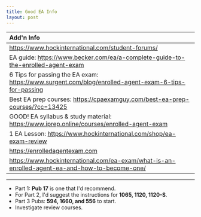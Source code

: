 ```yaml
---
title: Good EA Info
layout: post
---
```


| **Add'n Info** |
|:-|
| https://www.hockinternational.com/student-forums/ |
| EA guide: https://www.becker.com/ea/a-complete-guide-to-the-enrolled-agent-exam|
| 6 Tips for passing the EA exam: https://www.surgent.com/blog/enrolled-agent-exam-6-tips-for-passing|
| Best EA prep courses: https://cpaexamguy.com/best-ea-prep-courses/?cc=13425|
| GOOD! EA syllabus & study material: https://www.iprep.online/courses/enrolled-agent-exam|
| 1 EA Lesson: https://www.hockinternational.com/shop/ea-exam-review|
| https://enrolledagentexam.com|
|https://www.hockinternational.com/ea-exam/what-is-an-enrolled-agent-ea-and-how-to-become-one/|

---

- Part 1: **Pub 17** is one that I'd recommend. 
- For Part 2, I'd suggest the instructions for **1065, 1120, 1120-S**.
- Part 3 Pubs: **594, 1660, and 556** to start. 
- Investigate review courses.
